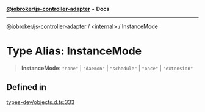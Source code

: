 [**@iobroker/js-controller-adapter**](../../README.md) • **Docs**

***

[@iobroker/js-controller-adapter](../../globals.md) / [\<internal\>](../README.md) / InstanceMode

# Type Alias: InstanceMode

> **InstanceMode**: `"none"` \| `"daemon"` \| `"schedule"` \| `"once"` \| `"extension"`

## Defined in

[types-dev/objects.d.ts:333](https://github.com/ioBroker/ioBroker.js-controller/blob/664d3c56250ad4e09c02e3cf6b90746a581d9f55/packages/types-dev/objects.d.ts#L333)
